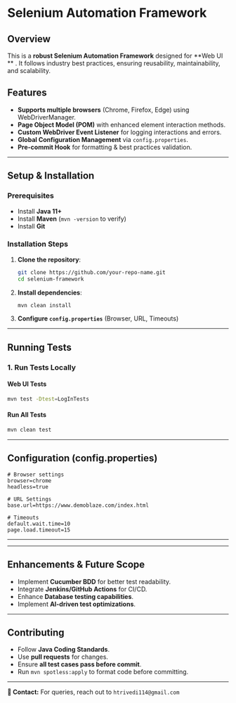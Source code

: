 # Selenium Automation Framework

## Overview
This is a **robust Selenium Automation Framework** designed for **Web UI ** . It follows industry best practices, ensuring reusability, maintainability, and scalability.

## Features
- **Supports multiple browsers** (Chrome, Firefox, Edge) using WebDriverManager.
- **Page Object Model (POM)** with enhanced element interaction methods.
- **Custom WebDriver Event Listener** for logging interactions and errors.
- **Global Configuration Management** via `config.properties`.
- **Pre-commit Hook** for formatting & best practices validation.

---

## Setup & Installation
### Prerequisites
- Install **Java 11+**
- Install **Maven** (`mvn -version` to verify)
- Install **Git**

### Installation Steps
1. **Clone the repository**:
   ```sh
   git clone https://github.com/your-repo-name.git
   cd selenium-framework
   ```
2. **Install dependencies**:
   ```sh
   mvn clean install
   ```
3. **Configure `config.properties`** (Browser, URL, Timeouts)

---

## Running Tests
### **1. Run Tests Locally**
#### Web UI Tests
```sh
mvn test -Dtest=LogInTests
```
#### Run All Tests
```sh
mvn clean test
```

---

## Configuration (config.properties)
```
# Browser settings
browser=chrome
headless=true

# URL Settings
base.url=https://www.demoblaze.com/index.html

# Timeouts
default.wait.time=10
page.load.timeout=15

```

---


---

## Enhancements & Future Scope
- Implement **Cucumber BDD** for better test readability.
- Integrate **Jenkins/GitHub Actions** for CI/CD.
- Enhance **Database testing capabilities**.
- Implement **AI-driven test optimizations**.

---

## Contributing
- Follow **Java Coding Standards**.
- Use **pull requests** for changes.
- Ensure **all test cases pass before commit**.
- Run `mvn spotless:apply` to format code before committing.

---
**📧 Contact:**
For queries, reach out to `htrivedi114@gmail.com`

